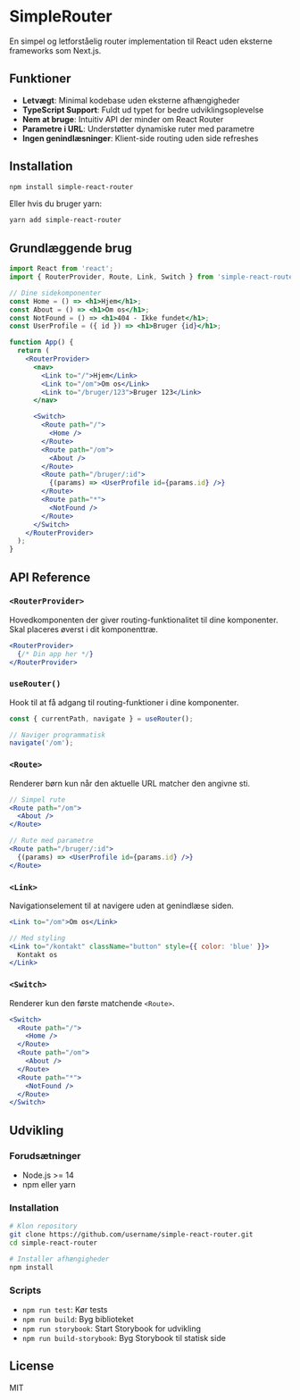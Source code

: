 # SimpleRouter

En simpel og letforståelig router implementation til React uden eksterne frameworks som Next.js.

## Funktioner

- **Letvægt**: Minimal kodebase uden eksterne afhængigheder
- **TypeScript Support**: Fuldt ud typet for bedre udviklingsoplevelse
- **Nem at bruge**: Intuitiv API der minder om React Router
- **Parametre i URL**: Understøtter dynamiske ruter med parametre
- **Ingen genindlæsninger**: Klient-side routing uden side refreshes

## Installation

```bash
npm install simple-react-router
```

Eller hvis du bruger yarn:

```bash
yarn add simple-react-router
```

## Grundlæggende brug

```jsx
import React from 'react';
import { RouterProvider, Route, Link, Switch } from 'simple-react-router';

// Dine sidekomponenter
const Home = () => <h1>Hjem</h1>;
const About = () => <h1>Om os</h1>;
const NotFound = () => <h1>404 - Ikke fundet</h1>;
const UserProfile = ({ id }) => <h1>Bruger {id}</h1>;

function App() {
  return (
    <RouterProvider>
      <nav>
        <Link to="/">Hjem</Link>
        <Link to="/om">Om os</Link>
        <Link to="/bruger/123">Bruger 123</Link>
      </nav>

      <Switch>
        <Route path="/">
          <Home />
        </Route>
        <Route path="/om">
          <About />
        </Route>
        <Route path="/bruger/:id">
          {(params) => <UserProfile id={params.id} />}
        </Route>
        <Route path="*">
          <NotFound />
        </Route>
      </Switch>
    </RouterProvider>
  );
}
```

## API Reference

### `<RouterProvider>`

Hovedkomponenten der giver routing-funktionalitet til dine komponenter. Skal placeres øverst i dit komponenttræ.

```jsx
<RouterProvider>
  {/* Din app her */}
</RouterProvider>
```

### `useRouter()`

Hook til at få adgang til routing-funktioner i dine komponenter.

```jsx
const { currentPath, navigate } = useRouter();

// Naviger programmatisk
navigate('/om');
```

### `<Route>`

Renderer børn kun når den aktuelle URL matcher den angivne sti.

```jsx
// Simpel rute
<Route path="/om">
  <About />
</Route>

// Rute med parametre
<Route path="/bruger/:id">
  {(params) => <UserProfile id={params.id} />}
</Route>
```

### `<Link>`

Navigationselement til at navigere uden at genindlæse siden.

```jsx
<Link to="/om">Om os</Link>

// Med styling
<Link to="/kontakt" className="button" style={{ color: 'blue' }}>
  Kontakt os
</Link>
```

### `<Switch>`

Renderer kun den første matchende `<Route>`.

```jsx
<Switch>
  <Route path="/">
    <Home />
  </Route>
  <Route path="/om">
    <About />
  </Route>
  <Route path="*">
    <NotFound />
  </Route>
</Switch>
```

## Udvikling

### Forudsætninger

- Node.js >= 14
- npm eller yarn

### Installation

```bash
# Klon repository
git clone https://github.com/username/simple-react-router.git
cd simple-react-router

# Installer afhængigheder
npm install
```

### Scripts

- `npm run test`: Kør tests
- `npm run build`: Byg biblioteket
- `npm run storybook`: Start Storybook for udvikling
- `npm run build-storybook`: Byg Storybook til statisk side

## License

MIT
